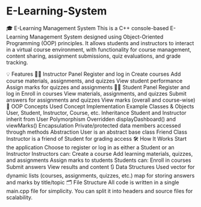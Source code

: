 # E-Learning-System
🎓 E-Learning Management System
This is a C++ console-based E-Learning Management System designed using Object-Oriented Programming (OOP) principles. It allows students and instructors to interact in a virtual course environment, with functionality for course management, content sharing, assignment submissions, quiz evaluations, and grade tracking.

💡 Features
👩‍🏫 Instructor Panel
Register and log in
Create courses
Add course materials, assignments, and quizzes
View student performance
Assign marks for quizzes and assignments
👨‍🎓 Student Panel
Register and log in
Enroll in courses
View materials, assignments, and quizzes
Submit answers for assignments and quizzes
View marks (overall and course-wise)
🧠 OOP Concepts Used
Concept	Implementation Example
Classes & Objects	User, Student, Instructor, Course, etc.
Inheritance	Student and Instructor inherit from User
Polymorphism	Overridden displayDashboard() and viewMarks()
Encapsulation	Private/protected data members accessed through methods
Abstraction	User is an abstract base class
Friend Class	Instructor is a friend of Student for grading access
🛠️ How It Works
Start the application
Choose to register or log in as either a Student or an Instructor
Instructors can:
Create a course
Add learning materials, quizzes, and assignments
Assign marks to students
Students can:
Enroll in courses
Submit answers
View results and content
🔃 Data Structures Used
vector for dynamic lists (courses, assignments, quizzes, etc.)
map for storing answers and marks by title/topic
🗂️ File Structure
All code is written in a single main.cpp file for simplicity. You can split it into headers and source files for scalability.
